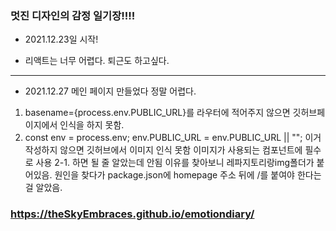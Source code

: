 ### 멋진 디자인의 감정 일기장!!!!

- 2021.12.23일 시작!

* 리액트는 너무 어렵다. 퇴근도 하고싶다.

---

- 2021.12.27 메인 페이지 만들었다 정말 어렵다.

1. basename={process.env.PUBLIC_URL}를 라우터에 적어주지 않으면 깃허브페이지에서 인식을 하지 못함.
2. const env = process.env; env.PUBLIC_URL = env.PUBLIC_URL || ""; 이거 작성하지 않으면 깃허브에서 이미지 인식 못함 이미지가 사용되는 컴포넌트에 필수로 사용
   2-1. 하면 될 줄 알았는데 안됨 이유를 찾아보니 레파지토리랑img폴더가 붙어있음. 원인을 찾다가 package.json에 homepage 주소 뒤에 /를 붙여야 한다는 걸 알았음.

### https://theSkyEmbraces.github.io/emotiondiary/
